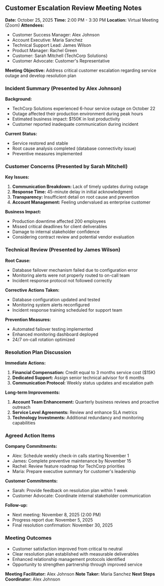 ## Customer Escalation Review Meeting Notes

**Date:** October 25, 2025
**Time:** 2:00 PM - 3:30 PM
**Location:** Virtual Meeting (Zoom)
**Attendees:**
- Customer Success Manager: Alex Johnson
- Account Executive: Maria Sanchez
- Technical Support Lead: James Wilson
- Product Manager: Rachel Green
- Customer: Sarah Mitchell (TechCorp Solutions)
- Customer Advocate: Customer's Representative

**Meeting Objective:**
Address critical customer escalation regarding service outage and develop resolution plan

### Incident Summary (Presented by Alex Johnson)
**Background:**
- TechCorp Solutions experienced 6-hour service outage on October 22
- Outage affected their production environment during peak hours
- Estimated business impact: $150K in lost productivity
- Customer reported inadequate communication during incident

**Current Status:**
- Service restored and stable
- Root cause analysis completed (database connectivity issue)
- Preventive measures implemented

### Customer Concerns (Presented by Sarah Mitchell)
**Key Issues:**
1. **Communication Breakdown:** Lack of timely updates during outage
2. **Response Time:** 45-minute delay in initial acknowledgment
3. **Transparency:** Insufficient detail on root cause and prevention
4. **Account Management:** Feeling undervalued as enterprise customer

**Business Impact:**
- Production downtime affected 200 employees
- Missed critical deadlines for client deliverables
- Damage to internal stakeholder confidence
- Considering contract review and potential vendor evaluation

### Technical Review (Presented by James Wilson)
**Root Cause:**
- Database failover mechanism failed due to configuration error
- Monitoring alerts were not properly routed to on-call team
- Incident response protocol not followed correctly

**Corrective Actions Taken:**
- Database configuration updated and tested
- Monitoring system alerts reconfigured
- Incident response training scheduled for support team

**Prevention Measures:**
- Automated failover testing implemented
- Enhanced monitoring dashboard deployed
- 24/7 on-call rotation optimized

### Resolution Plan Discussion
**Immediate Actions:**
1. **Financial Compensation:** Credit equal to 3 months service cost ($15K)
2. **Dedicated Support:** Assign senior technical advisor for 6 months
3. **Communication Protocol:** Weekly status updates and escalation path

**Long-term Improvements:**
1. **Account Team Enhancement:** Quarterly business reviews and proactive outreach
2. **Service Level Agreements:** Review and enhance SLA metrics
3. **Technology Investments:** Additional redundancy and monitoring capabilities

### Agreed Action Items

**Company Commitments:**
- Alex: Schedule weekly check-in calls starting November 1
- James: Complete preventive maintenance by November 15
- Rachel: Review feature roadmap for TechCorp priorities
- Maria: Prepare executive summary for customer's leadership

**Customer Commitments:**
- Sarah: Provide feedback on resolution plan within 1 week
- Customer Advocate: Coordinate internal stakeholder communication

**Follow-up:**
- Next meeting: November 8, 2025 (2:00 PM)
- Progress report due: November 5, 2025
- Final resolution confirmation: November 30, 2025

### Meeting Outcomes
- Customer satisfaction improved from critical to neutral
- Clear resolution plan established with measurable deliverables
- Enhanced relationship management protocols identified
- Opportunity to strengthen partnership through improved service

**Meeting Facilitator:** Alex Johnson
**Note Taker:** Maria Sanchez
**Next Steps Coordinator:** Alex Johnson
